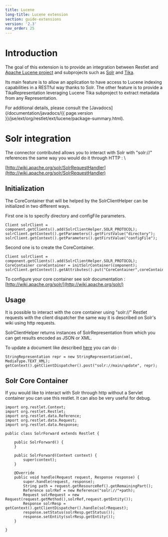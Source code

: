 ```yaml
---
title: Lucene
long-title: Lucene extension
section: guide-extensions
version: '2.3'
nav_order: 25
---
```

# Introduction

The goal of this extension is to provide an integration between Restlet
and [Apache Lucene project](http://lucene.apache.org/)
and subprojects such as
[Solr](http://lucene.apache.org/solr/)
and
[Tika](http://tika.apache.org/).

Its main feature is to allow an application to have access to Lucene
indexing capabilities in a RESTful way thanks to Solr. The other feature
is to provide a TikaRepresentation leveraging Lucene Tika subproject to
extract metadata from any Representation.

For additional details, please consult the
[Javadocs](/documentation/javadocs/{{ page.version }}/jse/ext/org/restlet/ext/lucene/package-summary.html).

# Solr integration

The connector contributed allows you to interact with Solr with
"solr://" references the same way you would do it through HTTP : \

[http://wiki.apache.org/solr/SolrRequestHandler](http://wiki.apache.org/solr/SolrRequestHandler)

## Initialization

The CoreContainer that will be helped by the SolrClientHelper can be
initialized in two different ways.

First one is to specify directory and configFile parameters.

<pre class="language-java"><code class="language-java">Client solrClient = component.getClients().add(SolrClientHelper.SOLR_PROTOCOL);
solrClient.getContext().getParameters().getFirstValue("directory");
solrClient.getContext().getParameters().getFirstValue("configFile");
</code></pre>

Second one is to create the CoreContainer.

<pre class="language-java"><code class="language-java">Client solrClient = component.getClients().add(SolrClientHelper.SOLR_PROTOCOL);
CoreContainer coreContainer = initSolrContainer(component);
solrClient.getContext().getAttributes().put("CoreContainer",coreContainer);
</code></pre>

To configure your core container see solr documentation :
[http://wiki.apache.org/solr/](http://wiki.apache.org/solr/)

## Usage

It is possible to interact with the core container using "solr://"
Restlet requests with the client dispatcher the same way it is described
on Solr's wiki using http requests.

SolrClientHelper returns instances of SolrRepresentation from which you
can get results encoded as JSON or XML.

To update a document like described
[here](http://wiki.apache.org/solr/UpdateXmlMessages)
you can do :

<pre class="language-java"><code class="language-java">StringRepresentation repr = new StringRepresentation(xml, MediaType.TEXT_XML);
getContext().getClientDispatcher().post("solr://main/update", repr);
</code></pre>

## Solr Core Container

If you would like to interact with Solr through http without a Servlet
container you can use this restlet. It can also be very useful for
debug.

<pre class="language-java"><code class="language-java">import org.restlet.Context;
import org.restlet.Restlet;
import org.restlet.data.Reference;
import org.restlet.data.Request;
import org.restlet.data.Response;

public class SolrForward extends Restlet {

    public SolrForward() {
    }

    public SolrForward(Context context) {
        super(context);
    }

    @Override
    public void handle(Request request, Response response) {
        super.handle(request, response);
        String path = request.getResourceRef().getRemainingPart();
        Reference solrRef = new Reference("solr://"+path);
        Request solrRequest = new Request(request.getMethod(),solrRef,request.getEntity());
        Response solrResp = getContext().getClientDispatcher().handle(solrRequest);
        response.setStatus(solrResp.getStatus());
        response.setEntity(solrResp.getEntity());
    }

}
</code></pre>
